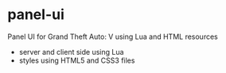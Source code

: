 # panel-ui
Panel UI for Grand Theft Auto: V using Lua and HTML resources
- server and client side using Lua
- styles using HTML5 and CSS3 files
